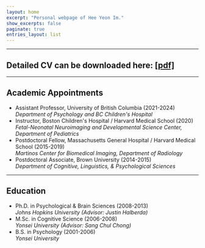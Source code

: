```yaml
---
layout: home
excerpt: "Personal webpage of Hee Yeon Im."
show_excerpts: false
paginate: true
entries_layout: list
---
```


------
## __Detailed CV can be downloaded here:__ [[pdf]](/HeeYeon_Im_CV_2020_November.pdf)<br/>
------

## __Academic Appointments__<br/>
* Assistant Professor, University of British Columbia (2021-2024)<br/>
  _Department of Psychology and BC Children's Hospital_<br/>
* Instructor, Boston Children's Hospital / Harvard Medical School (2020)<br/>
  _Fetal-Neonatal Neuroimaging and Developmental Science Center, Department of Pediatrics_<br/>
* Postdoctoral Fellow, Massachusetts General Hospital / Harvard Medical School (2015-2019)<br/>
  _Martinos Center for Biomedical Imaging, Department of Radiology_<br/>
* Postdoctoral Associate, Brown University (2014-2015)<br/>
  _Department of Cognitive, Linguistics, & Psychological Sciences_<br/>	
             
------
## __Education__<br/>
* Ph.D. in Psychological & Brain Sciences (2008-2013)<br/>
  _Johns Hopkins University (Advisor: Justin Halberda)_<br/>
* M.Sc. in Cognitive Science (2006-2008)<br/>
  _Yonsei University (Advisor: Sang Chul Chong)_<br/>
* B.S. in Psychology (2001-2006)<br/>
  _Yonsei University_ 

<!---
<br/>
* [Publications](https://heeyeon-im.github.io/publications/)
* [Research projects](https://heeyeon-im.github.io/projects/)
* [Experimental paradigms](https://heeyeon-im.github.io/demo/)
* [CV](https://heeyeon-im.github.io/cv/)
* [Google Scholar Link](https://scholar.google.com/citations?user=Zq3Z-ioAAAAJ&hl=en)
-->
